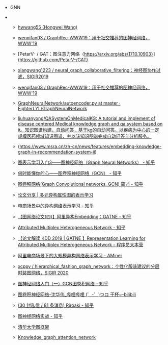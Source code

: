 

- GNN

- - [hwwang55 (Hongwei Wang)](https://github.com/hwwang55)
  - [wenqifan03 / GraphRec-WWW19：用于社交推荐的图神经网络，WWW'19](https://github.com/wenqifan03/GraphRec-WWW19)

  - [PetarV- / GAT：图注意力网络（https://arxiv.org/abs/1710.10903）](https://github.com/PetarV-/GAT)

  - [xiangwang1223 / neural_graph_collaborative_filtering：神经图协作过滤，SIGIR2019](https://github.com/xiangwang1223/neural_graph_collaborative_filtering)

  - [wenqifan03 / GraphRec-WWW19：用于社交推荐的图神经网络，WWW'19](https://github.com/wenqifan03/GraphRec-WWW19)

  - [GraphNeuralNetwork/autoencoder.py at master · FighterLYL/GraphNeuralNetwork](https://github.com/FighterLYL/GraphNeuralNetwork/blob/master/chapter9/autoencoder.py)

  - [liuhuanyong/QASystemOnMedicalKG: A tutorial and implement of disease centered Medical knowledge graph and qa system based on it。知识图谱构建，自动问答，基于kg的自动问答。以疾病为中心的一定规模医药领域知识图谱，并以该知识图谱完成自动问答与分析服务。](https://github.com/liuhuanyong/QASystemOnMedicalKG)

  - (https://www.msra.cn/zh-cn/news/features/embedding-knowledge-graph-in-recommendation-system-ii)

  - [图表示学习入门3——图神经网络（Graph Neural Networks） - 知乎](https://zhuanlan.zhihu.com/p/86094533)

  - [何时能懂你的心——图卷积神经网络（GCN） - 知乎](https://zhuanlan.zhihu.com/p/71200936)

  - [图卷积网络(Graph Convolutional networks, GCN) 简述 - 知乎](https://zhuanlan.zhihu.com/p/38612863)

  - [论文分享 | 多元异构属性图的表示学习](https://mp.weixin.qq.com/s?__biz=MzI2MDE5MTQxNg==&mid=2649696048&idx=1&sn=94eba3cc78fc5c8dc3e5119b92d1cdb9&chksm=f276e2e7c5016bf128410289d2b5be162809f873ab28586cc16b1597050516186a6b52c73335&token=535099473&lang=zh_CN#rd)

  - [电商场景中的异构网络表示学习 - 知乎](https://zhuanlan.zhihu.com/p/126143888)

  - [【图网络论文(四)】阿里异构Embedding：GATNE - 知乎](https://zhuanlan.zhihu.com/p/139862022)

  - [Attributed Multiplex Heterogeneous Network - 知乎](https://zhuanlan.zhihu.com/p/108296611)

  - [【论文解读 KDD 2019 | GATNE 】Representation Learning for Attributed Multiplex Heterogeneous Network - 程序员大本营](https://www.pianshen.com/article/3407962450/)

  - [阿里电商场景下的大规模异构网络表示学习 - AMiner](https://www.aminer.cn/research_report/5cf49ed300eea1f1d521d71f?download=false)

  - [xcppy / hierarchical_fashion_graph_network：个性化服装建议的分层时装图网络，SIGIR 2020](https://github.com/xcppy/hierarchical_fashion_graph_network#hierarchical_fashion_graph_network)

  - [图神经网络入门（一）GCN图卷积网络 - 知乎](https://zhuanlan.zhihu.com/p/129305050)

  - [图卷积神经网络-沈华伟_哔哩哔哩 (゜-゜)つロ 干杯~-bilibili](https://www.bilibili.com/video/av667610549/)

  - [(30 封私信 / 81 条消息) Riroaki - 知乎](https://www.zhihu.com/people/riroaki/posts)

  - [图神经网络实战 - 知乎](https://zhuanlan.zhihu.com/graph-neural-networks)

  - [清华大学图框架](https://github.com/THUDM/cogdl)

  - [Knowledge_graph_attention_network](https://awesomeopensource.com/project/xiangwang1223/knowledge_graph_attention_network)

    





